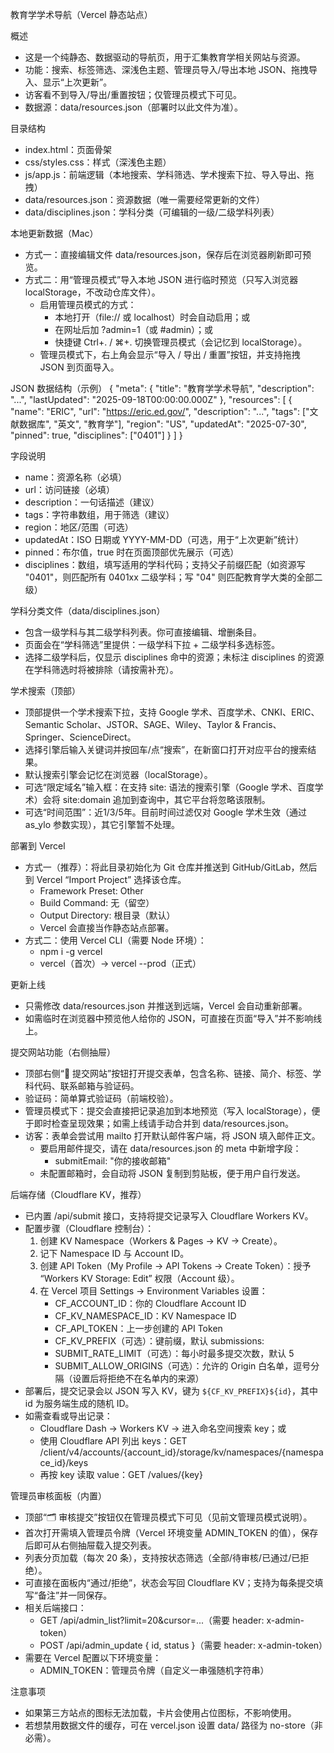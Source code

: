 教育学学术导航（Vercel 静态站点）

概述
- 这是一个纯静态、数据驱动的导航页，用于汇集教育学相关网站与资源。
- 功能：搜索、标签筛选、深浅色主题、管理员导入/导出本地 JSON、拖拽导入、显示“上次更新”。
- 访客看不到导入/导出/重置按钮；仅管理员模式下可见。
- 数据源：data/resources.json（部署时以此文件为准）。

目录结构
- index.html：页面骨架
- css/styles.css：样式（深浅色主题）
- js/app.js：前端逻辑（本地搜索、学科筛选、学术搜索下拉、导入导出、拖拽）
- data/resources.json：资源数据（唯一需要经常更新的文件）
- data/disciplines.json：学科分类（可编辑的一级/二级学科列表）

本地更新数据（Mac）
- 方式一：直接编辑文件 data/resources.json，保存后在浏览器刷新即可预览。
- 方式二：用“管理员模式”导入本地 JSON 进行临时预览（只写入浏览器 localStorage，不改动仓库文件）。
  - 启用管理员模式的方式：
    - 本地打开（file:// 或 localhost）时会自动启用；或
    - 在网址后加 ?admin=1（或 #admin）；或
    - 快捷键 Ctrl+. / ⌘+. 切换管理员模式（会记忆到 localStorage）。
  - 管理员模式下，右上角会显示“导入 / 导出 / 重置”按钮，并支持拖拽 JSON 到页面导入。

JSON 数据结构（示例）
{
  "meta": {
    "title": "教育学学术导航",
    "description": "...",
    "lastUpdated": "2025-09-18T00:00:00.000Z"
  },
  "resources": [
    {
      "name": "ERIC",
      "url": "https://eric.ed.gov/",
      "description": "...",
      "tags": ["文献数据库", "英文", "教育学"],
      "region": "US",
      "updatedAt": "2025-07-30",
      "pinned": true,
      "disciplines": ["0401"]
    }
  ]
}

字段说明
- name：资源名称（必填）
- url：访问链接（必填）
- description：一句话描述（建议）
- tags：字符串数组，用于筛选（建议）
- region：地区/范围（可选）
- updatedAt：ISO 日期或 YYYY-MM-DD（可选，用于“上次更新”统计）
- pinned：布尔值，true 时在页面顶部优先展示（可选）
- disciplines：数组，填写适用的学科代码；支持父子前缀匹配（如资源写 "0401"，则匹配所有 0401xx 二级学科；写 "04" 则匹配教育学大类的全部二级）

学科分类文件（data/disciplines.json）
- 包含一级学科与其二级学科列表。你可直接编辑、增删条目。
- 页面会在“学科筛选”里提供：一级学科下拉 + 二级学科多选标签。
- 选择二级学科后，仅显示 disciplines 命中的资源；未标注 disciplines 的资源在学科筛选时将被排除（请按需补充）。

学术搜索（顶部）
- 顶部提供一个学术搜索下拉，支持 Google 学术、百度学术、CNKI、ERIC、Semantic Scholar、JSTOR、SAGE、Wiley、Taylor & Francis、Springer、ScienceDirect。
- 选择引擎后输入关键词并按回车/点“搜索”，在新窗口打开对应平台的搜索结果。
- 默认搜索引擎会记忆在浏览器（localStorage）。
- 可选“限定域名”输入框：在支持 site: 语法的搜索引擎（Google 学术、百度学术）会将 site:domain 追加到查询中，其它平台将忽略该限制。
- 可选“时间范围”：近1/3/5年。目前时间过滤仅对 Google 学术生效（通过 as_ylo 参数实现），其它引擎暂不处理。

部署到 Vercel
- 方式一（推荐）：将此目录初始化为 Git 仓库并推送到 GitHub/GitLab，然后到 Vercel “Import Project” 选择该仓库。
  - Framework Preset: Other
  - Build Command: 无（留空）
  - Output Directory: 根目录（默认）
  - Vercel 会直接当作静态站点部署。
- 方式二：使用 Vercel CLI（需要 Node 环境）：
  - npm i -g vercel
  - vercel（首次）→ vercel --prod（正式）

更新上线
- 只需修改 data/resources.json 并推送到远端，Vercel 会自动重新部署。
- 如需临时在浏览器中预览他人给你的 JSON，可直接在页面“导入”并不影响线上。

提交网站功能（右侧抽屉）
- 顶部右侧“📝 提交网站”按钮打开提交表单，包含名称、链接、简介、标签、学科代码、联系邮箱与验证码。
- 验证码：简单算式验证码（前端校验）。
- 管理员模式下：提交会直接把记录追加到本地预览（写入 localStorage），便于即时检查呈现效果；如需上线请手动合并到 data/resources.json。
- 访客：表单会尝试用 mailto 打开默认邮件客户端，将 JSON 填入邮件正文。
  - 要启用邮件提交，请在 data/resources.json 的 meta 中新增字段：
    - submitEmail: "你的接收邮箱"
  - 未配置邮箱时，会自动将 JSON 复制到剪贴板，便于用户自行发送。

后端存储（Cloudflare KV，推荐）
- 已内置 /api/submit 接口，支持将提交记录写入 Cloudflare Workers KV。
- 配置步骤（Cloudflare 控制台）：
  1) 创建 KV Namespace（Workers & Pages -> KV -> Create）。
  2) 记下 Namespace ID 与 Account ID。
  3) 创建 API Token（My Profile -> API Tokens -> Create Token）：授予 “Workers KV Storage: Edit” 权限（Account 级）。
  4) 在 Vercel 项目 Settings -> Environment Variables 设置：
     - CF_ACCOUNT_ID：你的 Cloudflare Account ID
     - CF_KV_NAMESPACE_ID：KV Namespace ID
     - CF_API_TOKEN：上一步创建的 API Token
     - CF_KV_PREFIX（可选）：键前缀，默认 submissions:
     - SUBMIT_RATE_LIMIT（可选）：每小时最多提交次数，默认 5
     - SUBMIT_ALLOW_ORIGINS（可选）：允许的 Origin 白名单，逗号分隔（设置后将拒绝不在名单内的来源）
- 部署后，提交记录会以 JSON 写入 KV，键为 `${CF_KV_PREFIX}${id}`，其中 id 为服务端生成的随机 ID。
- 如需查看或导出记录：
  - Cloudflare Dash -> Workers KV -> 进入命名空间搜索 key；或
  - 使用 Cloudflare API 列出 keys：GET /client/v4/accounts/{account_id}/storage/kv/namespaces/{namespace_id}/keys
  - 再按 key 读取 value：GET /values/{key}

管理员审核面板（内置）
- 顶部“🗂 审核提交”按钮仅在管理员模式下可见（见前文管理员模式说明）。
- 首次打开需填入管理员令牌（Vercel 环境变量 ADMIN_TOKEN 的值），保存后即可从右侧抽屉载入提交列表。
- 列表分页加载（每次 20 条），支持按状态筛选（全部/待审核/已通过/已拒绝）。
- 可直接在面板内“通过/拒绝”，状态会写回 Cloudflare KV；支持为每条提交填写“备注”并一同保存。
- 相关后端接口：
  - GET /api/admin_list?limit=20&cursor=...（需要 header: x-admin-token）
  - POST /api/admin_update { id, status }（需要 header: x-admin-token）
- 需要在 Vercel 配置以下环境变量：
  - ADMIN_TOKEN：管理员令牌（自定义一串强随机字符串）

注意事项
- 如果第三方站点的图标无法加载，卡片会使用占位图标，不影响使用。
- 若想禁用数据文件的缓存，可在 vercel.json 设置 data/ 路径为 no-store（非必需）。
